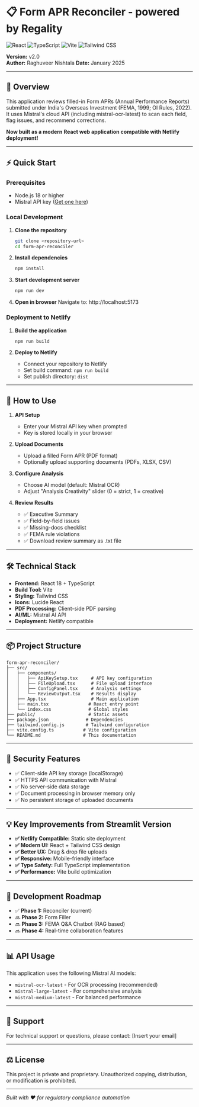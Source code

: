 # 📋 Form APR Reconciler - powered by Regality

![React](https://img.shields.io/badge/React-18+-blue.svg)
![TypeScript](https://img.shields.io/badge/TypeScript-5+-blue.svg)
![Vite](https://img.shields.io/badge/Vite-5+-green.svg)
![Tailwind CSS](https://img.shields.io/badge/Tailwind-3+-blue.svg)

**Version:** v2.0  
**Author:** Raghuveer Nishtala
**Date:** January 2025

---

## 🧠 Overview

This application reviews filled-in Form APRs (Annual Performance Reports) submitted under India's Overseas Investment (FEMA, 1999; OI Rules, 2022). It uses Mistral's cloud API (including mistral-ocr-latest) to scan each field, flag issues, and recommend corrections.

**Now built as a modern React web application compatible with Netlify deployment!**

---

## ⚡ Quick Start

### Prerequisites
- Node.js 18 or higher
- Mistral API key ([Get one here](https://console.mistral.ai/))

### Local Development

1. **Clone the repository**
   ```bash
   git clone <repository-url>
   cd form-apr-reconciler
   ```

2. **Install dependencies**
   ```bash
   npm install
   ```

3. **Start development server**
   ```bash
   npm run dev
   ```

4. **Open in browser**
   Navigate to: http://localhost:5173

### Deployment to Netlify

1. **Build the application**
   ```bash
   npm run build
   ```

2. **Deploy to Netlify**
   - Connect your repository to Netlify
   - Set build command: `npm run build`
   - Set publish directory: `dist`

---

## 📁 How to Use

1. **API Setup**
   - Enter your Mistral API key when prompted
   - Key is stored locally in your browser

2. **Upload Documents**
   - Upload a filled Form APR (PDF format)
   - Optionally upload supporting documents (PDFs, XLSX, CSV)

3. **Configure Analysis**
   - Choose AI model (default: Mistral OCR)
   - Adjust "Analysis Creativity" slider (0 = strict, 1 = creative)

4. **Review Results**
   - ✅ Executive Summary
   - ✅ Field-by-field issues
   - ✅ Missing-docs checklist
   - ✅ FEMA rule violations
   - ✅ Download review summary as .txt file

---

## 🛠 Technical Stack

- **Frontend:** React 18 + TypeScript
- **Build Tool:** Vite
- **Styling:** Tailwind CSS
- **Icons:** Lucide React
- **PDF Processing:** Client-side PDF parsing
- **AI/ML:** Mistral AI API
- **Deployment:** Netlify compatible

---

## 📦 Project Structure

```
form-apr-reconciler/
├── src/
│   ├── components/
│   │   ├── ApiKeySetup.tsx     # API key configuration
│   │   ├── FileUpload.tsx      # File upload interface
│   │   ├── ConfigPanel.tsx     # Analysis settings
│   │   └── ReviewOutput.tsx    # Results display
│   ├── App.tsx                 # Main application
│   ├── main.tsx               # React entry point
│   └── index.css              # Global styles
├── public/                    # Static assets
├── package.json              # Dependencies
├── tailwind.config.js        # Tailwind configuration
├── vite.config.ts           # Vite configuration
└── README.md                # This documentation
```

---

## 🔐 Security Features

- ✅ Client-side API key storage (localStorage)
- ✅ HTTPS API communication with Mistral
- ✅ No server-side data storage
- ✅ Document processing in browser memory only
- ✅ No persistent storage of uploaded documents

---

## 💡 Key Improvements from Streamlit Version

- **✅ Netlify Compatible:** Static site deployment
- **✅ Modern UI:** React + Tailwind CSS design
- **✅ Better UX:** Drag & drop file uploads
- **✅ Responsive:** Mobile-friendly interface
- **✅ Type Safety:** Full TypeScript implementation
- **✅ Performance:** Vite build optimization

---

## 🚀 Development Roadmap

- ✅ **Phase 1:** Reconciler (current)
- 🔜 **Phase 2:** Form Filler
- 🔜 **Phase 3:** FEMA Q&A Chatbot (RAG based)
- 🔜 **Phase 4:** Real-time collaboration features

---

## 📊 API Usage

This application uses the following Mistral AI models:
- `mistral-ocr-latest` - For OCR processing (recommended)
- `mistral-large-latest` - For comprehensive analysis
- `mistral-medium-latest` - For balanced performance

---

## 🛟 Support

For technical support or questions, please contact: [Insert your email]

---

## ⚖️ License

This project is private and proprietary. Unauthorized copying, distribution, or modification is prohibited.

---

*Built with ❤️ for regulatory compliance automation*